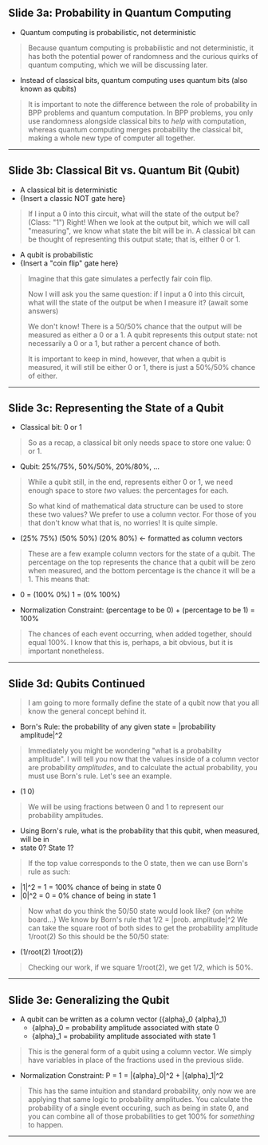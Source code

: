 ## Slide 3a: Probability in Quantum Computing

- Quantum computing is probabilistic, not deterministic

> Because quantum computing is probabilistic and not deterministic, it has both the potential power
> of randomness and the curious quirks of quantum computing, which we will be discussing later.

- Instead of classical bits, quantum computing uses quantum bits (also known as qubits)

> It is important to note the difference between the role of probability in BPP problems
> and quantum computation. In BPP problems, you only use randomness alongside classical bits to
> *help* with computation, whereas quantum computing merges probability the classical bit, making
> a whole new type of computer all together.

---
## Slide 3b: Classical Bit vs. Quantum Bit (Qubit)

- A classical bit is deterministic
- {Insert a classic NOT gate here}

> If I input a 0 into this circuit, what will the state of the output be? (Class: "1")
> Right! When we look at the output bit, which we will call "measuring", we know what state the
> bit will be in. A classical bit can be thought of representing this output state; that is,
> either 0 or 1.

- A qubit is probabilistic
- {Insert a "coin flip" gate here}

> Imagine that this gate simulates a perfectly fair coin flip.
> 
> Now I will ask you the same question: if I input a 0 into this circuit, what will the state of
> the output be when I measure it? (await some answers)
> 
> We don't know! There is a 50/50% chance that the output will be measured as either a 0 or a 1.
> A qubit represents this output state: not necessarily a 0 or a 1, but rather a percent chance
> of both.
>
> It is important to keep in mind, however, that when a qubit is measured, it will still be either
> 0 or 1, there is just a 50%/50% chance of either.

---
## Slide 3c: Representing the State of a Qubit

- Classical bit: 0 or 1

> So as a recap, a classical bit only needs space to store one value: 0 or 1.

- Qubit: 25%/75%, 50%/50%, 20%/80%, ...

> While a qubit still, in the end, represents either 0 or 1, we need enough space to store
> *two* values: the percentages for each.
>
> So what kind of mathematical data structure can be used to store these two values? We prefer to
> use a column vector. For those of you that don't know what that is, no worries! It is quite
> simple.

- (25% 75%)   (50% 50%)   (20% 80%) <- formatted as column vectors

> These are a few example column vectors for the state of a qubit. The percentage on the top
> represents the chance that a qubit will be zero when measured, and the bottom percentage is the
> chance it will be a 1. This means that:

- 0 = (100% 0%)  1 = (0% 100%)

- Normalization Constraint: (percentage to be 0) + (percentage to be 1) = 100%

> The chances of each event occurring, when added together, should equal 100%.
> I know that this is, perhaps, a bit obvious, but it is important nonetheless.

---
## Slide 3d: Qubits Continued

> I am going to more formally define the state of a qubit now that you all know the general
> concept behind it.

- Born's Rule: the probability of any given state = |probability amplitude|^2

> Immediately you might be wondering "what is a probability amplitude". I will tell you now
> that the values inside of a column vector are probability *amplitudes*, and to calculate the
> actual probability, you must use Born's rule. Let's see an example.

- (1 0)

> We will be using fractions between 0 and 1 to represent our probability amplitudes.

- Using Born's rule, what is the probability that this qubit, when measured, will be in
- state 0? State 1?

> If the top value corresponds to the 0 state, then we can use Born's rule as such:

- |1|^2 = 1 = 100% chance of being in state 0
- |0|^2 = 0 = 0% chance of being in state 1

> Now what do you think the 50/50 state would look like? {on white board...}
> We know by Born's rule that 1/2 = |prob. amplitude|^2
> We can take the square root of both sides to get the probability amplitude 1/root(2)
> So this should be the 50/50 state:

- (1/root(2) 1/root(2))

> Checking our work, if we square 1/root(2), we get 1/2, which is 50%. 

---
## Slide 3e: Generalizing the Qubit

- A qubit can be written as a column vector ({alpha}_0 {alpha}_1)
  - {alpha}_0 = probability amplitude associated with state 0
  - {alpha}_1 = probability amplitude associated with state 1

> This is the general form of a qubit using a column vector. We simply have variables in
> place of the fractions used in the previous slide.

- Normalization Constraint: P = 1 = |{alpha}_0|^2 + |{alpha}_1|^2

> This has the same intuition and standard probability, only now we are applying that same
> logic to probability amplitudes. You calculate the probability of a single event occuring,
> such as being in state 0, and you can combine all of those probabilities to get 100% for
> *something* to happen.

---
